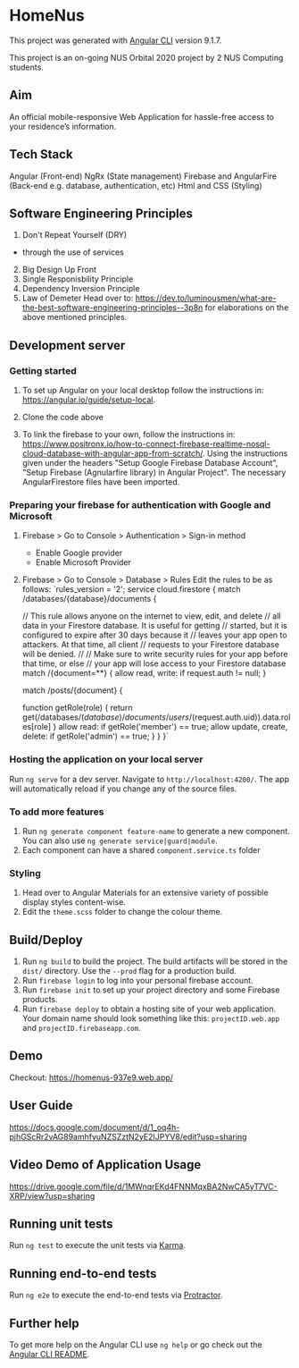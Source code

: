 # HomeNus

This project was generated with [Angular CLI](https://github.com/angular/angular-cli) version 9.1.7.

This project is an on-going NUS Orbital 2020 project by 2 NUS Computing students. 

## Aim 

An official mobile-responsive Web Application for hassle-free access to your residence’s information. 

## Tech Stack

Angular (Front-end)
NgRx (State management)
Firebase and AngularFire (Back-end e.g. database, authentication, etc)
Html and CSS (Styling)

## Software Engineering Principles

1. Don't Repeat Yourself (DRY) 
  - through the use of services
2. Big Design Up Front 
3. Single Responisbility Principle
4. Dependency Inversion Principle
5. Law of Demeter
Head over to: https://dev.to/luminousmen/what-are-the-best-software-engineering-principles--3p8n for elaborations on the above mentioned principles.

## Development server
### Getting started 

1. To set up Angular on your local desktop follow the instructions in: https://angular.io/guide/setup-local.

2. Clone the code above

3. To link the firebase to your own, follow the instructions in: https://www.positronx.io/how-to-connect-firebase-realtime-nosql-cloud-database-with-angular-app-from-scratch/.
    Using the instructions given under the headers "Setup Google Firebase Database Account", "Setup Firebase (Agnularfire library) in Angular Project". The necessary AngularFirestore files have been imported. 

### Preparing your firebase for authentication with Google and Microsoft

1. Firebase > Go to Console > Authentication > Sign-in method
   - Enable Google provider
   - Enable Microsoft Provider
2. Firebase > Go to Console > Database > Rules
  Edit the rules to be as follows: 
`rules_version = '2';
service cloud.firestore {
  match /databases/{database}/documents {

    // This rule allows anyone on the internet to view, edit, and delete
    // all data in your Firestore database. It is useful for getting
    // started, but it is configured to expire after 30 days because it
    // leaves your app open to attackers. At that time, all client
    // requests to your Firestore database will be denied.
    //
    // Make sure to write security rules for your app before that time, or else
    // your app will lose access to your Firestore database
    match /{document=**} {
      allow read, write: if request.auth != null;
    }
    
    match /posts/{document} {
    	
      function getRole(role) {
      	return get(/databases/$(database)/documents/users/$(request.auth.uid)).data.roles[role]
      }
      allow read: if getRole('member') == true;
      allow update, create, delete: if getRole('admin') == true;
    }
  }
}`

### Hosting the application on your local server  

Run `ng serve` for a dev server. Navigate to `http://localhost:4200/`. The app will automatically reload if you change any of the source files.

### To add more features

1. Run `ng generate component feature-name` to generate a new component. You can also use `ng generate service|guard|module`.
2. Each component can have a shared `component.service.ts` folder 

### Styling 

1. Head over to Angular Materials for an extensive variety of possible display styles content-wise. 
2. Edit the `theme.scss` folder to change the colour theme.

## Build/Deploy

1. Run `ng build` to build the project. The build artifacts will be stored in the `dist/` directory. Use the `--prod` flag for a production build.
2. Run `firebase login` to log into your personal firebase account. 
3. Run `firebase init` to set up your project directory and some Firebase products.
4. Run `firebase deploy` to obtain a hosting site of your web application. Your domain name should look something like this: `projectID.web.app` and `projectID.firebaseapp.com`.

## Demo

Checkout: https://homenus-937e9.web.app/

## User Guide 

https://docs.google.com/document/d/1_oq4h-pjhGScRr2vAG89amhfyuNZSZztN2yE2IJPYV8/edit?usp=sharing

## Video Demo of Application Usage

https://drive.google.com/file/d/1MWnqrEKd4FNNMqxBA2NwCA5yT7VC-XRP/view?usp=sharing

## Running unit tests

Run `ng test` to execute the unit tests via [Karma](https://karma-runner.github.io).

## Running end-to-end tests

Run `ng e2e` to execute the end-to-end tests via [Protractor](http://www.protractortest.org/).

## Further help

To get more help on the Angular CLI use `ng help` or go check out the [Angular CLI README](https://github.com/angular/angular-cli/blob/master/README.md).
